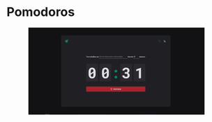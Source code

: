 # Pomodoros

<p align="center">
  <img alt="letmeask" src="https://github.com/soualexandre/projeto-02-ignite-atualizado/blob/main/phomodoros.png?raw=true" width="80%">
</p>
